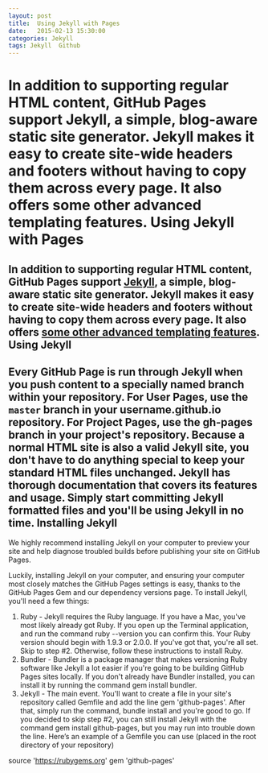 ```yaml
---
layout: post
title:  Using Jekyll with Pages
date:   2015-02-13 15:30:00
categories: Jekyll
tags: Jekyll  Github
---
```

In addition to supporting regular HTML content, GitHub Pages support Jekyll, a simple, blog-aware static site generator. Jekyll makes it easy to create site-wide headers and footers without having to copy them across every page. It also offers some other advanced templating features.
Using Jekyll with Pages
============
In addition to supporting regular HTML content, GitHub Pages support [Jekyll](https://github.com/jekyll/jekyll), a simple, blog-aware static site generator. Jekyll makes it easy to create site-wide headers and footers without having to copy them across every page. It also offers [some other advanced templating features](http://jekyllrb.com/docs/templates/).
Using Jekyll
------------

Every GitHub Page is run through Jekyll when you push content to a specially named branch within your repository. For User Pages, use the `master` branch in your username.github.io repository. For Project Pages, use the gh-pages branch in your project's repository. Because a normal HTML site is also a valid Jekyll site, you don't have to do anything special to keep your standard HTML files unchanged. Jekyll has thorough documentation that covers its features and usage. Simply start committing Jekyll formatted files and you'll be using Jekyll in no time.
Installing Jekyll
------------
We highly recommend installing Jekyll on your computer to preview your site and help diagnose troubled builds before publishing your site on GitHub Pages.

Luckily, installing Jekyll on your computer, and ensuring your computer most closely matches the GitHub Pages settings is easy, thanks to the GitHub Pages Gem and our dependency versions page. To install Jekyll, you'll need a few things:

1. Ruby - Jekyll requires the Ruby language. If you have a Mac, you've most likely already got Ruby. If you open up the Terminal application, and run the command ruby --version you can confirm this. Your Ruby version should begin with 1.9.3 or 2.0.0. If you've got that, you're all set. Skip to step #2. Otherwise, follow these instructions to install Ruby.
2. Bundler - Bundler is a package manager that makes versioning Ruby software like Jekyll a lot easier if you're going to be building GitHub Pages sites locally. If you don't already have Bundler installed, you can install it by running the command gem install bundler.
3. Jekyll - The main event. You'll want to create a file in your site's repository called Gemfile and add the line gem 'github-pages'. After that, simply run the command, bundle install and you're good to go. If you decided to skip step #2, you can still install Jekyll with the command gem install github-pages, but you may run into trouble down the line. Here’s an example of a Gemfile you can use (placed in the root directory of your repository)
    
source 'https://rubygems.org'
gem 'github-pages'
    
